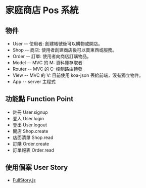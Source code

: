 # 家庭商店 Pos 系統

## 物件

* User -- 使用者: 創建帳號後可以購物或開店。
* Shop -- 商店: 使用者創建商店後可以賣東西或服務。
* Order -- 訂單: 使用者向商店訂購物品。
* Model -- MVC 的 M: 資料庫存取者
* Router -- MVC 的 C: 控制路由轉發
* View -- MVC 的 V: 目前使用 koa-json 丟給前端，沒有獨立物件。
* App -- server 主程式

## 功能點 Function Point

* 註冊 User.signup
* 登入 User.login
* 登出 User.logout
* 開店 Shop.create
* 店面清單 Shop.read
* 訂購 Order.create
* 訂單報表 Order.read

## 使用個案 User Story

* [FullStory.js](test/server/FullStory.js)
